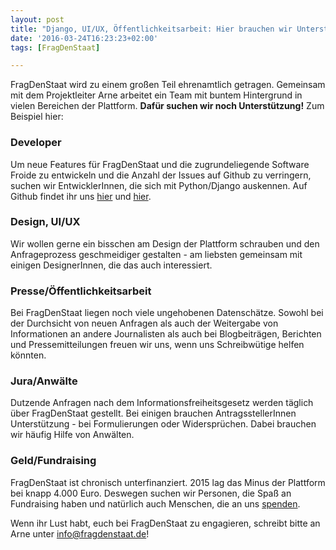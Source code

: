 ```yaml
---
layout: post
title: "Django, UI/UX, Öffentlichkeitsarbeit: Hier brauchen wir Unterstützung"
date: '2016-03-24T16:23:23+02:00'
tags: [FragDenStaat]

---
```


FragDenStaat wird zu einem großen Teil ehrenamtlich getragen. Gemeinsam mit dem Projektleiter Arne arbeitet ein Team mit buntem Hintergrund in vielen Bereichen der Plattform. 
<strong>Dafür suchen wir noch Unterstützung!</strong> Zum Beispiel hier:

<h3>Developer</h3>
Um neue Features für FragDenStaat und die zugrundeliegende Software Froide zu entwickeln und die Anzahl der Issues auf Github zu verringern, suchen wir EntwicklerInnen, die sich mit Python/Django auskennen. Auf Github findet ihr uns <a href="https://github.com/stefanw/froide">hier</a> und <a href="https://github.com/okfde/fragdenstaat_de/">hier</a>.

<h3>Design, UI/UX</h3>
Wir wollen gerne ein bisschen am Design der Plattform schrauben und den Anfrageprozess geschmeidiger gestalten - am liebsten gemeinsam mit einigen DesignerInnen, die das auch interessiert.

<h3>Presse/Öffentlichkeitsarbeit</h3>
Bei FragDenStaat liegen noch viele ungehobenen Datenschätze. Sowohl bei der Durchsicht von neuen Anfragen als auch der Weitergabe von Informationen an andere Journalisten als auch bei Blogbeiträgen, Berichten und Pressemitteilungen freuen wir uns, wenn uns Schreibwütige helfen könnten.

<h3>Jura/Anwälte</h3>
Dutzende Anfragen nach dem Informationsfreiheitsgesetz werden täglich über FragDenStaat gestellt. Bei einigen brauchen AntragsstellerInnen Unterstützung - bei Formulierungen oder Widersprüchen. Dabei brauchen wir häufig Hilfe von Anwälten.

<h3>Geld/Fundraising</h3>
FragDenStaat ist chronisch unterfinanziert. 2015 lag das Minus der Plattform bei knapp 4.000 Euro. Deswegen suchen wir Personen, die Spaß an Fundraising haben und natürlich auch Menschen, die an uns <a href="https://fragdenstaat.de/hilfe/spenden/">spenden</a>.

Wenn ihr Lust habt, euch bei FragDenStaat zu engagieren, schreibt bitte an Arne unter info@fragdenstaat.de!
